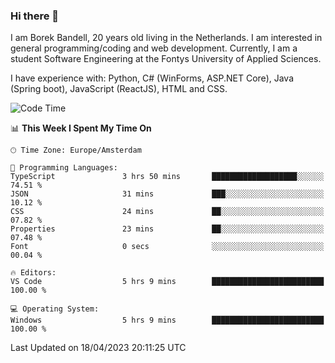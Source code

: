 ### Hi there 👋

I am Borek Bandell, 20 years old living in the Netherlands. I am interested in general programming/coding and web development. Currently, I am a student Software Engineering at the Fontys University of Applied Sciences.

I have experience with: Python, C# (WinForms, ASP.NET Core), Java (Spring boot), JavaScript (ReactJS), HTML and CSS.

<!--START_SECTION:waka-->
![Code Time](http://img.shields.io/badge/Code%20Time-512%20hrs%2042%20mins-blue)

📊 **This Week I Spent My Time On** 

```text
🕑︎ Time Zone: Europe/Amsterdam

💬 Programming Languages: 
TypeScript               3 hrs 50 mins       ███████████████████░░░░░░   74.51 % 
JSON                     31 mins             ███░░░░░░░░░░░░░░░░░░░░░░   10.12 % 
CSS                      24 mins             ██░░░░░░░░░░░░░░░░░░░░░░░   07.82 % 
Properties               23 mins             ██░░░░░░░░░░░░░░░░░░░░░░░   07.48 % 
Font                     0 secs              ░░░░░░░░░░░░░░░░░░░░░░░░░   00.04 % 

🔥 Editors: 
VS Code                  5 hrs 9 mins        █████████████████████████   100.00 % 

💻 Operating System: 
Windows                  5 hrs 9 mins        █████████████████████████   100.00 % 
```


 Last Updated on 18/04/2023 20:11:25 UTC
<!--END_SECTION:waka-->

<!--**tcBorek2002/tcBorek2002** is a ✨ _special_ ✨ repository because its `README.md` (this file) appears on your GitHub profile.

Here are some ideas to get you started:

- 🔭 I’m currently working on ...
- 🌱 I’m currently learning ...
- 👯 I’m looking to collaborate on ...
- 🤔 I’m looking for help with ...
- 💬 Ask me about ...
- 📫 How to reach me: ...
- 😄 Pronouns: ...
- ⚡ Fun fact: ...
-->
